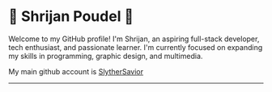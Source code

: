 # 🌟 Shrijan Poudel 🌟

Welcome to my GitHub profile! I'm Shrijan, an aspiring full-stack developer, tech enthusiast, and passionate learner. I'm currently focused on expanding my skills in programming, graphic design, and multimedia.


My main github account is [SlytherSavior](https://github.com/SlytherSavior)
****
